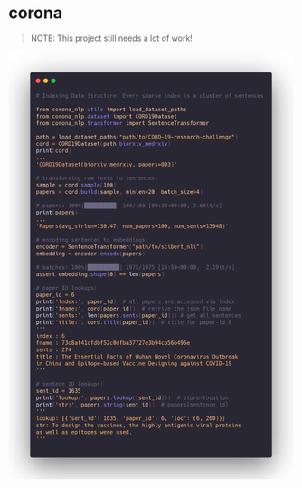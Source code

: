 # corona

> NOTE: This project still needs a lot of work!

<img src="src/img/transform_and_encode.png"/>
